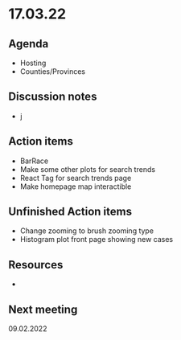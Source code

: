 
# 17.03.22

## Agenda

  * Hosting
  * Counties/Provinces
   

## Discussion notes

  * j


## Action items

  * BarRace
  * Make some other plots for search trends
  * React Tag for search trends page
  * Make homepage map interactible

## Unfinished Action items
   
  * Change zooming to brush zooming type
  * Histogram plot front page showing new cases


## Resources 

  *


  

## Next meeting

09.02.2022
